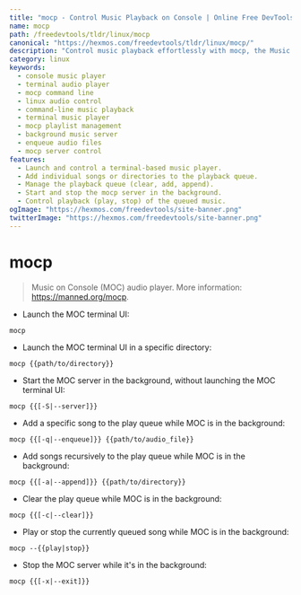 ```yaml
---
title: "mocp - Control Music Playback on Console | Online Free DevTools by Hexmos"
name: mocp
path: /freedevtools/tldr/linux/mocp
canonical: "https://hexmos.com/freedevtools/tldr/linux/mocp/"
description: "Control music playback effortlessly with mocp, the Music on Console player.  Manage playlists, add songs, and control playback from your terminal. Free online tool, no registration required."
category: linux
keywords:
  - console music player
  - terminal audio player
  - mocp command line
  - linux audio control
  - command-line music playback
  - terminal music player
  - mocp playlist management
  - background music server
  - enqueue audio files
  - mocp server control
features:
  - Launch and control a terminal-based music player.
  - Add individual songs or directories to the playback queue.
  - Manage the playback queue (clear, add, append).
  - Start and stop the mocp server in the background.
  - Control playback (play, stop) of the queued music.
ogImage: "https://hexmos.com/freedevtools/site-banner.png"
twitterImage: "https://hexmos.com/freedevtools/site-banner.png"
---
```


# mocp

> Music on Console (MOC) audio player.
> More information: <https://manned.org/mocp>.

- Launch the MOC terminal UI:

`mocp`

- Launch the MOC terminal UI in a specific directory:

`mocp {{path/to/directory}}`

- Start the MOC server in the background, without launching the MOC terminal UI:

`mocp {{[-S|--server]}}`

- Add a specific song to the play queue while MOC is in the background:

`mocp {{[-q|--enqueue]}} {{path/to/audio_file}}`

- Add songs recursively to the play queue while MOC is in the background:

`mocp {{[-a|--append]}} {{path/to/directory}}`

- Clear the play queue while MOC is in the background:

`mocp {{[-c|--clear]}}`

- Play or stop the currently queued song while MOC is in the background:

`mocp --{{play|stop}}`

- Stop the MOC server while it's in the background:

`mocp {{[-x|--exit]}}`
